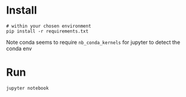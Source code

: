 # Install

    # within your chosen environment
    pip install -r requirements.txt
    
Note conda seems to require `nb_conda_kernels` for jupyter to detect the conda env

# Run

    jupyter notebook

